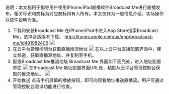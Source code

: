 说明：本文档用于指导用户使用iPhone/iPad直播软件Broadcast Me进行直播发布。相关标识和商标为对应商标持有人所有。本文仅作为一般信息介绍。实际操作以软件说明为准。
1. 下载和安装Broadcast Me
在iPhone/iPad中进入App Store搜索Broadcast Me，选择合适版本下载。
http://itunes.apple.com/us/app/broadcast-me/id491982406
![](http://imgcache.tcecqpoc.fsphere.cn/image/qzonestyle.gtimg.cn/qzone/vas/opensns/res/img/Broadcast-1.jpg)
2. 在云平台管理控制台获取直播推流地址
![](http://imgcache.tcecqpoc.fsphere.cn/image/qzonestyle.gtimg.cn/qzone/vas/opensns/res/img/Broadcast-2.jpg)
在以上云平台直播配置界面中，建立频道，获取直播源地址，并复制至手机。
3. 配置Broadcast Me推流地址
Broadcast Me 界面如下高亮处，进入地址配置界面
![](http://imgcache.tcecqpoc.fsphere.cn/image/qzonestyle.gtimg.cn/qzone/vas/opensns/res/img/Broadcast-3.jpg)
在Broadcast Me 地址配置界面URL处，粘贴从云平台管理控制台获取的推流地址。
![](http://imgcache.tcecqpoc.fsphere.cn/image/qzonestyle.gtimg.cn/qzone/vas/opensns/res/img/Broadcast-4.jpg)
4. 开始推送
点击手机屏幕的播放按钮，即可向观看地址推送直播流。用户可通过管理控制台测试功能进行检查。